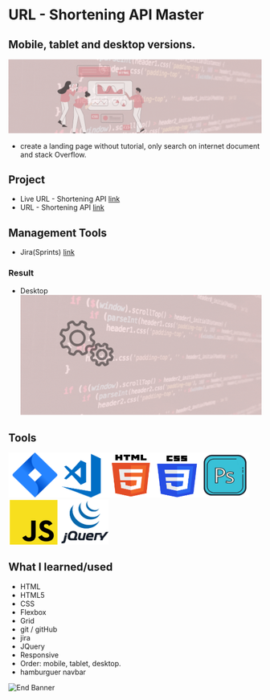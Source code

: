 # URL - Shortening  API Master
## Mobile, tablet and desktop versions.

![Begin Banner](Documentation/top-1200x350.gif)

* create a landing page without tutorial, only search on internet document and stack Overflow.

## Project
* Live URL - Shortening  API [link]()
* URL - Shortening  API [link](https://github.com/pittyh6/url-shortening-api-master)

## Management Tools
* Jira(Sprints) [link]()
### Result
* Desktop
![Middle Banner](Documentation/Under_Development.gif)


## Tools
<img src= Documentation/jira.png  height="90" width="100" ><img src= Documentation/vscode.png  height="90" width="100"><img src= Documentation/html.png  height="90" width="90"><img src= Documentation/css.png  height="90" width="90"><img src= Documentation/photoshop.png  height="90" width="100"><img src= Documentation/js.png  height="90" width="100"><img src= Documentation/jquery.png  height="90" width="100">

## What I learned/used
* HTML
* HTML5
* CSS
* Flexbox
* Grid 
* git / gitHub
* jira
* JQuery
* Responsive
* Order: mobile, tablet, desktop.
* hamburguer navbar



![End Banner](Documentation/botton-1200x350.gif)